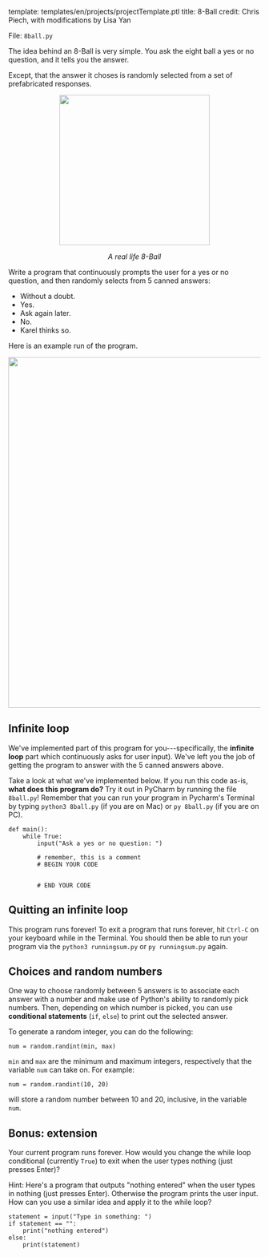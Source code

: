 template: templates/en/projects/projectTemplate.ptl
title: 8-Ball
credit: Chris Piech, with modifications by Lisa Yan

File: `8ball.py`

The idea behind an 8-Ball is very simple. You ask the eight ball a yes or no question, and it tells you the answer.

Except, that the answer it choses is randomly selected from a set of prefabricated responses.</p>

<center>
	<img style="width:300px" src="{{pathToRoot}}img/projects/8Ball/real.gif">	
	<p style="text-align:center"><i>A real life 8-Ball</i></p>
</center>

Write a program that continuously prompts the user for a yes or no question, and then randomly selects from 5 canned answers:
* Without a doubt.
* Yes.
* Ask again later.
* No.
* Karel thinks so.

Here is an example run of the program.
<center>
	  <img style="width:700px" src="{{pathToRoot}}img/projects/8Ball/sampleRun.png">	
</center>

## Infinite loop

We've implemented part of this program for you---specifically, the **infinite loop** part which continuously asks for user input). We've left you the job of getting the program to answer with the 5 canned answers above.

Take a look at what we've implemented below. If you run this code as-is, **what does this program do?** Try it out in PyCharm by running the file `8ball.py`!
Remember that you can run your program in Pycharm's Terminal by typing `python3 8ball.py` (if you are on Mac)
or `py 8ball.py` (if you are on PC).

```
def main():
    while True:
        input("Ask a yes or no question: ")

        # remember, this is a comment
        # BEGIN YOUR CODE
        

        # END YOUR CODE
```

## Quitting an infinite loop
This program runs forever!
To exit a program that runs forever, hit `Ctrl-C` on your keyboard while in the Terminal. You should then be able
to run your program via the `python3 runningsum.py` or `py runningsum.py` again.

## Choices and random numbers

One way to choose randomly between 5 answers is to associate each answer with a number and make use of Python's ability to randomly pick numbers.
Then, depending on which number is picked, you can use **conditional statements** (`if`, `else`) to print out the selected answer.

To generate a random integer, you can do the following:

```
num = random.randint(min, max)
```

`min` and `max` are the minimum and maximum integers, respectively that the variable `num` can take on. For example:
```
num = random.randint(10, 20)
```
will store a random number between 10 and 20, inclusive, in the variable `num`.

## Bonus: extension

Your current program runs forever. How would you change the while loop conditional (currently `True`) to exit when the user types nothing (just presses Enter)?

Hint: Here's a program that outputs "nothing entered" when the user types in nothing (just presses Enter). Otherwise the program prints the user input. How can you use a similar idea and apply it to the while loop?

```
statement = input("Type in something: ")
if statement == "":
    print("nothing entered")
else:
    print(statement)
```
